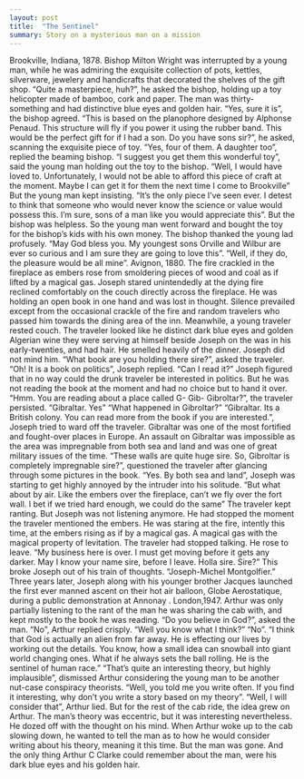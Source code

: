 ```yaml
---
layout: post
title:  "The Sentinel"
summary: Story on a mysterious man on a mission
---
```


Brookville, Indiana, 1878.
Bishop Milton Wright was interrupted by a young man, while he was
admiring the exquisite collection of pots, kettles, silverware,
jewelery and handicrafts that decorated the shelves of the gift shop.
“Quite a masterpiece, huh?”, he asked the bishop, holding up a toy
helicopter made of bamboo, cork and paper. The man was thirty-
something and had distinctive blue eyes and golden hair.
“Yes, sure it is”, the bishop agreed.
“This is based on the planophore designed by Alphonse Penaud. This
structure will fly if you power it using the rubber band. This would
be the perfect gift for if I had a son. Do you have sons sir?”, he
asked, scanning the exquisite piece of toy.
“Yes, four of them. A daughter too”, replied the beaming bishop.
“I suggest you get them this wonderful toy”, said the young man
holding out the toy to the bishop.
“Well, I would have loved to. Unfortunately, I would not be able to
afford this piece of craft at the moment. Maybe I can get it for them
the next time I come to Brookville”
But the young man kept insisting. “It’s the only piece I’ve seen
ever. I detest to think that someone who would never know the science
or value would possess this. I’m sure, sons of a man like you would
appreciate this”.
But the bishop was helpless. So the young man went forward and bought
the toy for the bishop’s kids with his own money.
The bishop thanked the young lad profusely. “May God bless you. My
youngest sons Orville and Wilbur are ever so curious and I am sure
they are going to love this”.
“Well, if they do, the pleasure would be all mine”.
Avignon, 1880.
The fire crackled in the fireplace as embers rose from smoldering
pieces of wood and coal as if lifted by a magical gas. Joseph stared
unintendedly at the dying fire reclined comfortably on the couch
directly across the fireplace. He was holding an open book in one
hand and was lost in thought. Silence prevailed except from the
occasional crackle of the fire and random travelers who passed him
towards the dining area of the inn.
Meanwhile, a young traveler rested
couch. The traveler looked like he
distinct dark blue eyes and golden
Algerian wine they were serving at
himself beside Joseph on the
was in his early-twenties, and had
hair. He smelled heavily of the
dinner. Joseph did not mind him.
“What book are you holding there sire?”, asked the traveler.
“Oh! It is a book on politics”, Joseph replied.
“Can I read it?”
Joseph figured that in no way could the drunk traveler be interested
in politics. But he was not reading the book at the moment and had no
choice but to hand it over.
“Hmm. You are reading about a place called G- Gib- Gibroltar?”, the
traveler persisted.
“Gibraltar. Yes”
“What happened in Gibroltar?”
“Gibraltar. Its a British colony. You can read more from the book if
you are interested.”, Joseph tried to ward off the traveler.
Gibraltar was one of the most fortified and fought-over places in
Europe. An assault on Gibraltar was impossible as the area was
impregnable from both sea and land and was one of great military
issues of the time.
“These walls are quite huge sire. So, Gibroltar is completely
impregnable sire?”, questioned the traveler after glancing through
some pictures in the book.
“Yes. By both sea and land”, Joseph was starting to get highly
annoyed by the intruder into his solitude.
“But what about by air. Like the embers over the fireplace, can’t we
fly over the fort wall. I bet if we tried hard enough, we could do
the same”
The traveler kept ranting. But Joseph was not listening anymore. He
had stopped the moment the traveler mentioned the embers. He was
staring at the fire, intently this time, at the embers rising as if
by a magical gas. A magical gas with the magical property of
levitation.
The traveler had stopped talking. He rose to leave. “My business
here is over. I must get moving before it gets any darker. May I know
your name sire, before I leave. Holla sire. Sire?”
This broke Joseph out of his train of thoughts. “Joseph-Michel
Montgolfier.”
Three years later, Joseph along with his younger brother Jacques
launched the first ever manned ascent on their hot air balloon, Globe
Aerostatique, during a public demonstration at Annonay .
London,1947.
Arthur was only partially listening to the rant of the man he was
sharing the cab with, and kept mostly to the book he was reading. “Do
you believe in God?”, asked the man.
“No”, Arthur replied crisply.
“Well you know what I think?”
“No”.
“I think that God is actually an alien from far away. He is effecting
our lives by working out the details. You know, how a small idea can
snowball into giant world changing ones. What if he always sets the
ball rolling. He is the sentinel of human race.”
“That’s quite an interesting theory, but highly implausible”,
dismissed Arthur considering the young man to be another nut-case
conspiracy theorists.
“Well, you told me you write often. If you find it interesting, why
don’t you write a story based on my theory”.
“Well, I will consider that”, Arthur lied.
But for the rest of the cab ride, the idea grew on Arthur. The man’s
theory was eccentric, but it was interesting nevertheless. He dozed
off with the thought on his mind. When Arthur woke up to the cab
slowing down, he wanted to tell the man as to how he would consider
writing about his theory, meaning it this time.
But the man was gone. And the only thing Arthur C Clarke could
remember about the man, were his dark blue eyes and his golden hair.